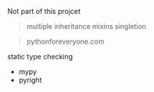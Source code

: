 Not part of this projcet

> multiple inheritance
> mixins
> singletion




> pythonforeveryone.com


static type checking

+ mypy
+ pyright

